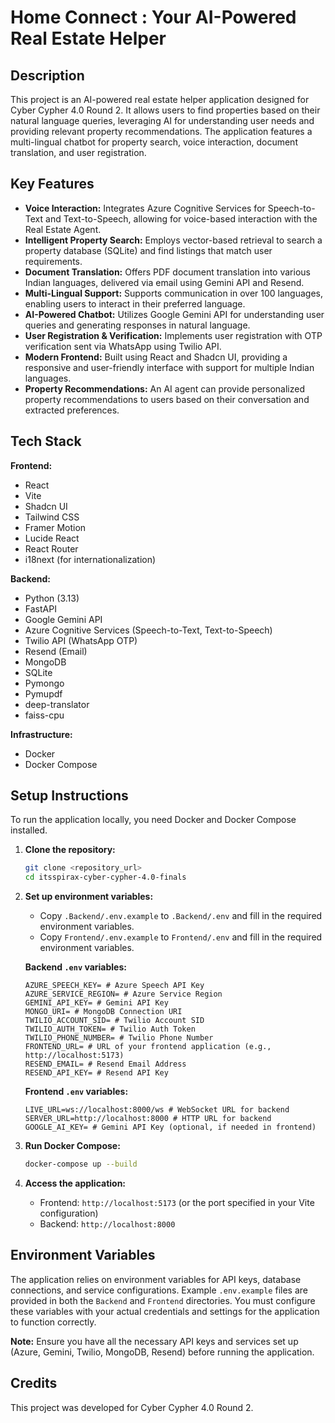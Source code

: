 # Home Connect : Your AI-Powered Real Estate Helper

## Description

This project is an AI-powered real estate helper application designed for Cyber Cypher 4.0 Round 2. It allows users to find properties based on their natural language queries, leveraging AI for understanding user needs and providing relevant property recommendations. The application features a multi-lingual chatbot for property search, voice interaction, document translation, and user registration.

## Key Features

*   **Voice Interaction:** Integrates Azure Cognitive Services for Speech-to-Text and Text-to-Speech, allowing for voice-based interaction with the Real Estate Agent.
*   **Intelligent Property Search:** Employs vector-based retrieval to search a property database (SQLite) and find listings that match user requirements.
*   **Document Translation:** Offers PDF document translation into various Indian languages, delivered via email using Gemini API and Resend.
*   **Multi-Lingual Support:** Supports communication in over 100 languages, enabling users to interact in their preferred language.
*   **AI-Powered Chatbot:**  Utilizes Google Gemini API for understanding user queries and generating responses in natural language.
*   **User Registration & Verification:** Implements user registration with OTP verification sent via WhatsApp using Twilio API.
*   **Modern Frontend:** Built using React and Shadcn UI, providing a responsive and user-friendly interface with support for multiple Indian languages.
*   **Property Recommendations:** An AI agent can provide personalized property recommendations to users based on their conversation and extracted preferences.

## Tech Stack

**Frontend:**

*   React
*   Vite
*   Shadcn UI
*   Tailwind CSS
*   Framer Motion
*   Lucide React
*   React Router
*   i18next (for internationalization)

**Backend:**

*   Python (3.13)
*   FastAPI
*   Google Gemini API
*   Azure Cognitive Services (Speech-to-Text, Text-to-Speech)
*   Twilio API (WhatsApp OTP)
*   Resend (Email)
*   MongoDB
*   SQLite
*   Pymongo
*   Pymupdf
*   deep-translator
*   faiss-cpu

**Infrastructure:**

*   Docker
*   Docker Compose


## Setup Instructions

To run the application locally, you need Docker and Docker Compose installed.

1.  **Clone the repository:**

    ```bash
    git clone <repository_url>
    cd itsspirax-cyber-cypher-4.0-finals
    ```

2.  **Set up environment variables:**

    *   Copy `.Backend/.env.example` to `.Backend/.env` and fill in the required environment variables.
    *   Copy `Frontend/.env.example` to `Frontend/.env` and fill in the required environment variables.

    **Backend `.env` variables:**

    ```
    AZURE_SPEECH_KEY= # Azure Speech API Key
    AZURE_SERVICE_REGION= # Azure Service Region
    GEMINI_API_KEY= # Gemini API Key
    MONGO_URI= # MongoDB Connection URI
    TWILIO_ACCOUNT_SID= # Twilio Account SID
    TWILIO_AUTH_TOKEN= # Twilio Auth Token
    TWILIO_PHONE_NUMBER= # Twilio Phone Number
    FRONTEND_URL= # URL of your frontend application (e.g., http://localhost:5173)
    RESEND_EMAIL= # Resend Email Address
    RESEND_API_KEY= # Resend API Key
    ```

    **Frontend `.env` variables:**

    ```
    LIVE_URL=ws://localhost:8000/ws # WebSocket URL for backend
    SERVER_URL=http://localhost:8000 # HTTP URL for backend
    GOOGLE_AI_KEY= # Gemini API Key (optional, if needed in frontend)
    ```

3.  **Run Docker Compose:**

    ```bash
    docker-compose up --build
    ```

4.  **Access the application:**

    *   Frontend: `http://localhost:5173` (or the port specified in your Vite configuration)
    *   Backend: `http://localhost:8000`

## Environment Variables

The application relies on environment variables for API keys, database connections, and service configurations. Example `.env.example` files are provided in both the `Backend` and `Frontend` directories. You must configure these variables with your actual credentials and settings for the application to function correctly.

**Note:** Ensure you have all the necessary API keys and services set up (Azure, Gemini, Twilio, MongoDB, Resend) before running the application.

## Credits

This project was developed for Cyber Cypher 4.0 Round 2.
